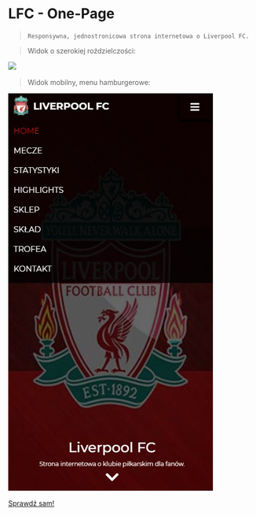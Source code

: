 # LFC - One-Page
> `Responsywna, jednostronicowa strona internetowa o Liverpool FC.`

> Widok o szerokiej roździelczości:
<img src="https://github.com/jakuub33/LFC/blob/main/view/desktop.gif">

> Widok mobilny, menu hamburgerowe:
<img src="https://github.com/jakuub33/LFC/blob/main/view/mobile.jpg">

[Sprawdź sam!](https://jakuub33.github.io/LFC/)
